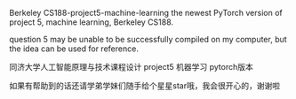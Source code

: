 Berkeley CS188-project5-machine-learning
the newest PyTorch version of project 5, machine learning, Berkeley CS188.

question 5 may be unable to be successfully compiled on my computer, but the idea can be used for reference.

同济大学人工智能原理与技术课程设计 project5 机器学习 pytorch版本

如果有帮助到的话还请学弟学妹们随手给个星星star哦，我会很开心的，谢谢啦
